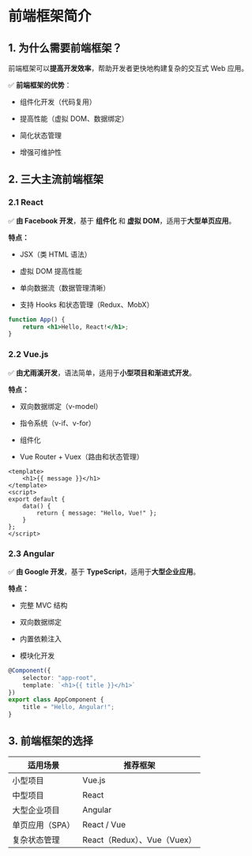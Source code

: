 # **前端框架简介**

## **1. 为什么需要前端框架？**

前端框架可以**提高开发效率**，帮助开发者更快地构建复杂的交互式 Web 应用。

✅ **前端框架的优势**：

- 组件化开发（代码复用）

- 提高性能（虚拟 DOM、数据绑定）

- 简化状态管理

- 增强可维护性

## **2. 三大主流前端框架**

### **2.1 React**

✅ **由 Facebook 开发**，基于 **组件化** 和 **虚拟 DOM**，适用于**大型单页应用**。

**特点：**

- JSX（类 HTML 语法）

- 虚拟 DOM 提高性能

- 单向数据流（数据管理清晰）

- 支持 Hooks 和状态管理（Redux、MobX）

```jsx
function App() {
    return <h1>Hello, React!</h1>;
}

```

### **2.2 Vue.js**

✅ **由尤雨溪开发**，语法简单，适用于**小型项目和渐进式开发**。

**特点：**

- 双向数据绑定（v-model）

- 指令系统（v-if、v-for）

- 组件化

- Vue Router + Vuex（路由和状态管理）

```
<template>
    <h1>{{ message }}</h1>
</template>
<script>
export default {
    data() {
        return { message: "Hello, Vue!" };
    }
};
</script>

```

### **2.3 Angular**

✅ **由 Google 开发**，基于 **TypeScript**，适用于**大型企业应用**。

**特点：**

- 完整 MVC 结构

- 双向数据绑定

- 内置依赖注入

- 模块化开发

```typescript
@Component({
    selector: "app-root",
    template: `<h1>{{ title }}</h1>`
})
export class AppComponent {
    title = "Hello, Angular!";
}

```

## **3. 前端框架的选择**

| 适用场景 | 推荐框架 | 
| -- | -- |
| 小型项目 | Vue.js | 
| 中型项目 | React | 
| 大型企业项目 | Angular | 
| 单页应用（SPA） | React / Vue | 
| 复杂状态管理 | React（Redux）、Vue（Vuex） | 
